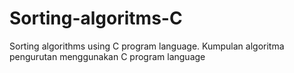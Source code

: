 # Sorting-algoritms-C
Sorting algorithms using C program language.
Kumpulan algoritma pengurutan menggunakan C program language
